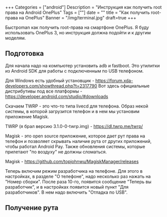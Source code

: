 +++
Categories = ["android"]
Description = "Инструкция как получить root права на Android OnePlus"
Tags = [""]
date = ""
title = "Как получить root-права на OnePlus"
Banner = "/img/terminal.jpg"
draft=true
+++


Быстроman как получить root-права на смартфоне OnePlus. Я буду использовать OnePlus 3, но инструкция должна подойти и к другим моделям.


## Подготовка

Для начала надо на компьютер установить adb и fastboot. Это утилитки из Android SDK для работы с подключенным по USB телефоном.

Для Windows есть удобный установщик - https://forum.xda-developers.com/showthread.php?t=2317790
Вот здесь официальные дистрибутивы под все платформы - https://developer.android.com/studio/#downloads

Скачаем TWRP - это что-то типа livecd для телефона. Образ некой системы, в которой загрузится телефон и в нем мы установим приложение Magisk. 

TWRP (я брал версию 3.1.0-0-twrp.img) - https://dl.twrp.me/twrp/

Magisk - это open source приложение, которое дает рут права на телефон и позволяет скрывать наличие рута от других приложений, чтобы работал Android Pay. Также обновления системы, которые прилетают "по воздуху" не должны сломаться.

Magisk - https://github.com/topjohnwu/MagiskManager/releases

Теперь включим режим разработчика на телефоне. Для этого в настройках, в разделе "О телефоне", надо несколько раз нажать на "Номер сборки". После раза 10-го, появится сообщение "Теперь вы разработчик", и в настройках появится новый пункт "Для разработчиков". В нем надо включить "Отладка по USB".

## Получение рута

